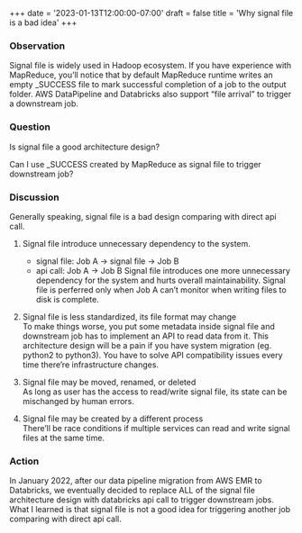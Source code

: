 +++
date = '2023-01-13T12:00:00-07:00'
draft = false
title = 'Why signal file is a bad idea'
+++
### Observation
Signal file is widely used in Hadoop ecosystem. If you have experience with MapReduce, you’ll notice that by default MapReduce runtime writes an empty _SUCCESS file to mark successful completion of a job to the output folder. AWS DataPipeline and Databricks also support “file arrival” to trigger a downstream job.

### Question
Is signal file a good architecture design?

Can I use _SUCCESS created by MapReduce as signal file to trigger downstream job?

### Discussion
Generally speaking, signal file is a bad design comparing with direct api call.
1. Signal file introduce unnecessary dependency to the system.  
    - signal file: Job A -> signal file -> Job B
    - api call: Job A -> Job B
    Signal file introduces one more unnecessary dependency for the system and hurts overall maintainability. Signal file is perferred only when Job A can’t monitor when writing files to disk is complete.

2. Signal file is less standardized, its file format may change  
    To make things worse, you put some metadata inside signal file and downstream job has to implement an API to read data from it. This architecture design will be a pain if you have system migration (eg. python2 to python3). You have to solve API compatibility issues every time there’re infrastructure changes.

3. Signal file may be moved, renamed, or deleted  
    As long as user has the access to read/write signal file, its state can be mischanged by human errors.

4. Signal file may be created by a different process  
    There’ll be race conditions if multiple services can read and write signal files at the same time.

### Action
In January 2022, after our data pipeline migration from AWS EMR to Databricks, we eventually decided to replace ALL of the signal file architecture design with databricks api call to trigger downstream jobs. What I learned is that signal file is not a good idea for triggering another job comparing with direct api call. 